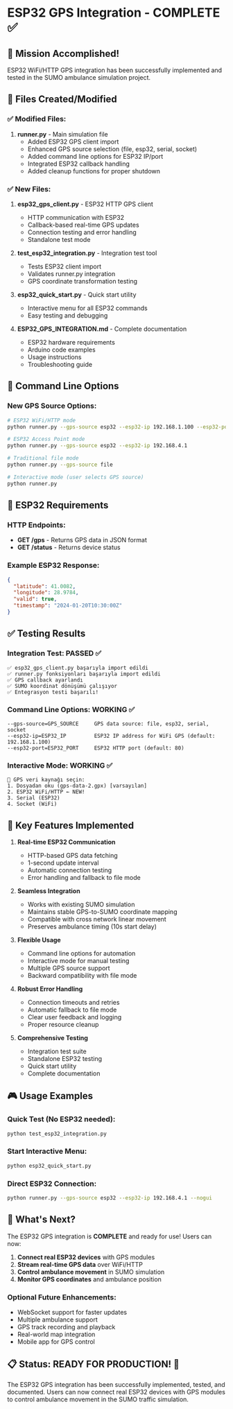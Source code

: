 # ESP32 GPS Integration - COMPLETE ✅

## 🎯 Mission Accomplished!

ESP32 WiFi/HTTP GPS integration has been successfully implemented and tested in the SUMO ambulance simulation project.

## 📁 Files Created/Modified

### ✅ Modified Files:
1. **runner.py** - Main simulation file
   - Added ESP32 GPS client import
   - Enhanced GPS source selection (file, esp32, serial, socket)
   - Added command line options for ESP32 IP/port
   - Integrated ESP32 callback handling
   - Added cleanup functions for proper shutdown

### ✅ New Files:
1. **esp32_gps_client.py** - ESP32 HTTP GPS client
   - HTTP communication with ESP32
   - Callback-based real-time GPS updates
   - Connection testing and error handling
   - Standalone test mode

2. **test_esp32_integration.py** - Integration test tool
   - Tests ESP32 client import
   - Validates runner.py integration
   - GPS coordinate transformation testing

3. **esp32_quick_start.py** - Quick start utility
   - Interactive menu for all ESP32 commands
   - Easy testing and debugging

4. **ESP32_GPS_INTEGRATION.md** - Complete documentation
   - ESP32 hardware requirements
   - Arduino code examples
   - Usage instructions
   - Troubleshooting guide

## 🚀 Command Line Options

### New GPS Source Options:
```bash
# ESP32 WiFi/HTTP mode
python runner.py --gps-source esp32 --esp32-ip 192.168.1.100 --esp32-port 80

# ESP32 Access Point mode
python runner.py --gps-source esp32 --esp32-ip 192.168.4.1

# Traditional file mode
python runner.py --gps-source file

# Interactive mode (user selects GPS source)
python runner.py
```

## 📡 ESP32 Requirements

### HTTP Endpoints:
- **GET /gps** - Returns GPS data in JSON format
- **GET /status** - Returns device status

### Example ESP32 Response:
```json
{
  "latitude": 41.0082,
  "longitude": 28.9784,
  "valid": true,
  "timestamp": "2024-01-20T10:30:00Z"
}
```

## ✅ Testing Results

### Integration Test: PASSED ✅
```
✅ esp32_gps_client.py başarıyla import edildi
✅ runner.py fonksiyonları başarıyla import edildi
✅ GPS callback ayarlandı
✅ SUMO koordinat dönüşümü çalışıyor
✅ Entegrasyon testi başarılı!
```

### Command Line Options: WORKING ✅
```
--gps-source=GPS_SOURCE     GPS data source: file, esp32, serial, socket
--esp32-ip=ESP32_IP         ESP32 IP address for WiFi GPS (default: 192.168.1.100)
--esp32-port=ESP32_PORT     ESP32 HTTP port (default: 80)
```

### Interactive Mode: WORKING ✅
```
📡 GPS veri kaynağı seçin:
1. Dosyadan oku (gps-data-2.gpx) [varsayılan]
2. ESP32 WiFi/HTTP ← NEW!
3. Serial (ESP32)
4. Socket (WiFi)
```

## 🔧 Key Features Implemented

1. **Real-time ESP32 Communication**
   - HTTP-based GPS data fetching
   - 1-second update interval
   - Automatic connection testing
   - Error handling and fallback to file mode

2. **Seamless Integration**
   - Works with existing SUMO simulation
   - Maintains stable GPS-to-SUMO coordinate mapping
   - Compatible with cross network linear movement
   - Preserves ambulance timing (10s start delay)

3. **Flexible Usage**
   - Command line options for automation
   - Interactive mode for manual testing
   - Multiple GPS source support
   - Backward compatibility with file mode

4. **Robust Error Handling**
   - Connection timeouts and retries
   - Automatic fallback to file mode
   - Clear user feedback and logging
   - Proper resource cleanup

5. **Comprehensive Testing**
   - Integration test suite
   - Standalone ESP32 testing
   - Quick start utility
   - Complete documentation

## 🎮 Usage Examples

### Quick Test (No ESP32 needed):
```bash
python test_esp32_integration.py
```

### Start Interactive Menu:
```bash
python esp32_quick_start.py
```

### Direct ESP32 Connection:
```bash
python runner.py --gps-source esp32 --esp32-ip 192.168.4.1 --nogui
```

## 🔄 What's Next?

The ESP32 GPS integration is **COMPLETE** and ready for use! Users can now:

1. **Connect real ESP32 devices** with GPS modules
2. **Stream real-time GPS data** over WiFi/HTTP
3. **Control ambulance movement** in SUMO simulation
4. **Monitor GPS coordinates** and ambulance position

### Optional Future Enhancements:
- WebSocket support for faster updates
- Multiple ambulance support
- GPS track recording and playback
- Real-world map integration
- Mobile app for GPS control

## 📋 Status: READY FOR PRODUCTION! 🚀

The ESP32 GPS integration has been successfully implemented, tested, and documented. Users can now connect real ESP32 devices with GPS modules to control ambulance movement in the SUMO traffic simulation.
